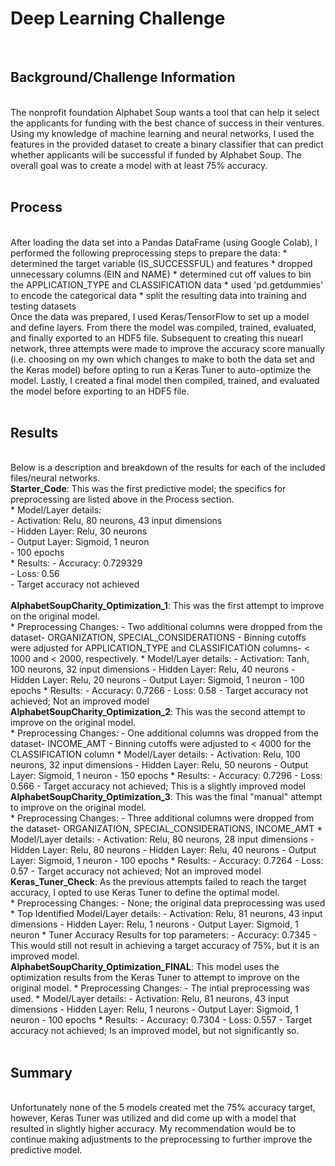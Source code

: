 # Deep Learning Challenge
<br>
<h2>Background/Challenge Information</h2><br>
The nonprofit foundation Alphabet Soup wants a tool that can help it select the applicants for funding with the best chance of success in their ventures. Using my knowledge of machine learning and neural networks, I used the features in the provided dataset to create a binary classifier that can predict whether applicants will be successful if funded by Alphabet Soup. The overall goal was to create a model with at least 75% accuracy.
<br>
<br>
<h2>Process</h2><br>
After loading the data set into a Pandas DataFrame (using Google Colab), I performed the following preprocessing steps to prepare the data:
* determined the target variable (IS_SUCCESSFUL) and features
* dropped unnecessary columns (EIN and NAME)
* determined cut off values to bin the APPLICATION_TYPE and CLASSIFICATION data
* used 'pd.getdummies' to encode the categorical data
* split the resulting data into training and testing datasets
<br>
Once the data was prepared, I used Keras/TensorFlow to set up a model and define layers. From there the model was compiled, trained, evaluated, and finally exported to an HDF5 file. Subsequent to creating this nuearl network, three attempts were made to improve the accuracy score manually (i.e. choosing on my own which changes to make to both the data set and the Keras model) before opting to run a Keras Tuner to auto-optimize the model. Lastly, I created a final model then compiled, trained, and evaluated the model before exporting to an HDF5 file.
<br>
<br>
<h2>Results</h2><br>
Below is a description and breakdown of the results for each of the included files/neural networks.
<br>
<b>Starter_Code</b>: This was the first predictive model; the specifics for preprocessing are listed above in the Process section.<br>
* Model/Layer details:<br>
    		- Activation: Relu, 80 neurons, 43 input dimensions<br>
    		- Hidden Layer: Relu, 30 neurons<br>
    		- Output Layer: Sigmoid, 1 neuron<br>
    		- 100 epochs<br>
* Results:
  		- Accuracy: 0.729329<br>
  		- Loss: 0.56<br>
  		- Target accuracy not achieved<br>
<br>
<b>AlphabetSoupCharity_Optimization_1</b>: This was the first attempt to improve on the original model.<br>
* Preprocessing Changes:
  - Two additional columns were dropped from the dataset- ORGANIZATION, SPECIAL_CONSIDERATIONS
  - Binning cutoffs were adjusted for APPLICATION_TYPE and CLASSIFICATION columns- < 1000 and < 2000, respectively.
* Model/Layer details:
  - Activation: Tanh, 100 neurons, 32 input dimensions
  - Hidden Layer: Relu, 40 neurons
  - Hidden Layer: Relu, 20 neurons
  - Output Layer: Sigmoid, 1 neuron
  - 100 epochs
* Results:
  - Accuracy: 0.7266
  - Loss: 0.58
  - Target accuracy not achieved; Not an improved model
<br>
<b>AlphabetSoupCharity_Optimization_2</b>: This was the second attempt to improve on the original model.<br>
* Preprocessing Changes:
  - One additional columns was dropped from the dataset- INCOME_AMT
  - Binning cutoffs were adjusted to < 4000 for the CLASSIFICATION column
* Model/Layer details:
  - Activation: Relu, 100 neurons, 32 input dimensions
  - Hidden Layer: Relu, 50 neurons
  - Output Layer: Sigmoid, 1 neuron
  - 150 epochs
* Results:
  - Accuracy: 0.7296
  - Loss: 0.566
  - Target accuracy not achieved; This is a slightly improved model
<br>
<b>AlphabetSoupCharity_Optimization_3</b>: This was the final "manual" attempt to improve on the original model.<br>
* Preprocessing Changes:
  - Three additional columns were dropped from the dataset- ORGANIZATION, SPECIAL_CONSIDERATIONS, INCOME_AMT
* Model/Layer details:
  - Activation: Relu, 80 neurons, 28 input dimensions
  - Hidden Layer: Relu, 80 neurons
  - Hidden Layer: Relu, 40 neurons
  - Output Layer: Sigmoid, 1 neuron
  - 100 epochs
* Results:
  - Accuracy: 0.7264
  - Loss: 0.57
  - Target accuracy not achieved; Not an improved model
<br>
<b>Keras_Tuner_Check</b>: As the previous attempts failed to reach the target accuracy, I opted to use Keras Tuner to define the optimal model.<br>
* Preprocessing Changes:
  - None; the original data preprocessing was used
* Top Identified Model/Layer details:
  - Activation: Relu, 81 neurons, 43 input dimensions
  - Hidden Layer: Relu, 1 neurons
  - Output Layer: Sigmoid, 1 neuron
* Tuner Accuracy Results for top parameters:
  - Accuracy: 0.7345
  - This would still not result in achieving a target accuracy of 75%, but it is an improved model.
<br>
<b>AlphabetSoupCharity_Optimization_FINAL</b>: This model uses the optimization results from the Keras Tuner to attempt to improve on the original model.
* Preprocessing Changes:
  - The intial preprocessing was used.
* Model/Layer details:
  - Activation: Relu, 81 neurons, 43 input dimensions
  - Hidden Layer: Relu, 1 neurons
  - Output Layer: Sigmoid, 1 neuron
  - 100 epochs
* Results:
  - Accuracy: 0.7304
  - Loss: 0.557
  - Target accuracy not achieved; Is an improved model, but not significantly so.
<br>
<br>
<h2>Summary</h2><br>
Unfortunately none of the 5 models created met the 75% accuracy target, however, Keras Tuner was utilized and did come up with a model that resulted in slightly higher accuracy. My recommendation would be to continue making adjustments to the preprocessing to further improve the predictive model.

